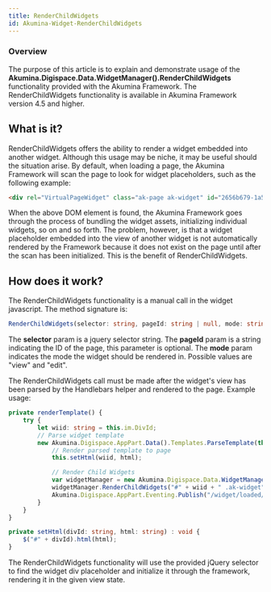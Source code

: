 ```yaml
---
title: RenderChildWidgets
id: Akumina-Widget-RenderChildWidgets
---
```



### Overview

The purpose of this article is to explain and demonstrate usage of the **Akumina.Digispace.Data.WidgetManager().RenderChildWidgets** functionality provided with the Akumina Framework. The RenderChildWidgets functionality is available in Akumina Framework version 4.5 and higher.


## What is it?

RenderChildWidgets offers the ability to render a widget embedded into another widget. Although this usage may be niche, it may be useful should the situation arise. By default, when loading a page, the Akumina Framework will scan the page to look for widget placeholders, such as the following example:

```html
<div rel="VirtualPageWidget" class="ak-page ak-widget" id="2656b679-1a51-9966-0170-14e8a3584975"></div>
```

When the above DOM element is found, the Akumina Framework goes through the process of bundling the widget assets, initializing individual widgets, so on and so forth. The problem, however, is that a widget placeholder embedded into the view of another widget is not automatically rendered by the Framework because it does not exist on the page until after the scan has been initialized. This is the benefit of RenderChildWidgets.


## How does it work?

The RenderChildWidgets functionality is a manual call in the widget javascript. The method signature is:

```typescript
RenderChildWidgets(selector: string, pageId: string | null, mode: string): void;
```

The **selector** param is a jquery selector string. The **pageId** param is a string indicating the ID of the page, this parameter is optional. The **mode** param indicates the mode the widget should be rendered in. Possible values are "view" and "edit".

The RenderChildWidgets call must be made after the widget's view has been parsed by the Handlebars helper and rendered to the page. Example usage:

```typescript
private renderTemplate() {
    try {
        let wiid: string = this.im.DivId;
        // Parse widget template
        new Akumina.Digispace.AppPart.Data().Templates.ParseTemplate(this.im.DisplayTemplateUrl, this.im).then(html => {
            // Render parsed template to page
            this.setHtml(wiid, html);

            // Render Child Widgets
            var widgetManager = new Akumina.Digispace.Data.WidgetManager();
            widgetManager.RenderChildWidgets("#" + wiid + " .ak-widget", null, "view");
            Akumina.Digispace.AppPart.Eventing.Publish("/widget/loaded/", { properties: this.im.properties });
        }
    }
}

private setHtml(divId: string, html: string) : void {
    $("#" + divId).html(html);
}
```

The RenderChildWidgets functionality will use the provided jQuery selector to find the widget div placeholder and initialize it through the framework, rendering it in the given view state.